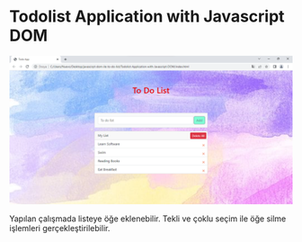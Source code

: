 # Todolist Application with Javascript DOM
 
![Image](/to-do-list.jpg)


Yapılan çalışmada listeye öğe eklenebilir. Tekli ve çoklu seçim ile öğe silme işlemleri gerçekleştirilebilir.
